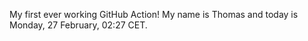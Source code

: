 My first ever working GitHub Action!
My name is Thomas and today is Monday, 27 February, 02:27 CET. 
